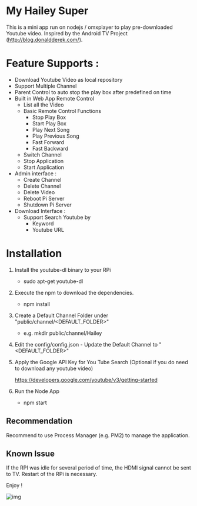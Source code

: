 # My Hailey Super

This is a mini app run on nodejs / omxplayer to play pre-downloaded Youtube video. Inspired by the Android TV Project (http://blog.donaldderek.com/).

# Feature Supports :
- Download Youtube Video as local repository
- Support Multiple Channel 
- Parent Control to auto stop the play box after predefined on time
- Built in Web App Remote Control 
  - List all the Video
  - Basic Remote Control Functions
    - Stop Play Box
    - Start Play Box 
    - Play Next Song
    - Play Previous Song
    - Fast Forward 
    - Fast Backward
  - Switch Channel
  - Stop Application
  - Start Application
- Admin interface :
   - Create Channel
   - Delete Channel
   - Delete Video
   - Reboot Pi Server
   - Shutdown Pi Server
- Download Interface : 
   - Support Search Youtube by 
      - Keyword
      - Youtube URL

# Installation
  1) Install the youtube-dl binary to your RPi
     - sudo apt-get youtube-dl 
  
  2) Execute the npm to download the dependencies.
     - npm install
  
  2) Create a Default Channel Folder under "public/channel/<DEFAULT_FOLDER>"
     - e.g. mkdir public/channel/Hailey
  
  3) Edit the config/config.json 
    - Update the Default Channel to "<DEFAULT_FOLDER>"
  
  4) Apply the Google API Key for You Tube Search (Optional if you do need to download any youtube video)
       
       https://developers.google.com/youtube/v3/getting-started

  5) Run the Node App
     - npm start

## Recommendation
  Recommend to use Process Manager (e.g. PM2) to manage the application.
  
## Known Issue
  If the RPI was idle for several period of time, the HDMI signal cannot be sent to TV. Restart of the RPi is necessary.
  
Enjoy ! 

![img](https://github.com/normankong/MyHaileySuper/blob/master/doc/introduction.png)
